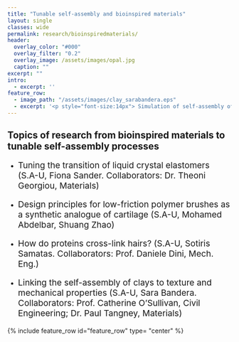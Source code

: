 ```yaml
---
title: "Tunable self-assembly and bioinspired materials"
layout: single
classes: wide
permalink: research/bioinspiredmaterials/
header:
  overlay_color: "#000"
  overlay_filter: "0.2"
  overlay_image: /assets/images/opal.jpg
  caption: ""
excerpt: ""
intro: 
  - excerpt: ''
feature_row:
  - image_path: "/assets/images/clay_sarabandera.eps"
  - excerpt: '<p style="font-size:14px"> Simulation of self-assembly of clay particles(represented by flat ellipsoids) interacting via the Gay-Berne potential <em>(by Sara Bandera)</em></p>'
---
```

## Topics of research from bioinspired materials to tunable self-assembly processes

* <p style="font-size:19px"> Tuning the transition of liquid crystal elastomers (S.A-U, Fiona Sander. Collaborators: Dr. Theoni Georgiou, Materials)</p>
* <p style="font-size:19px"> Design principles for low-friction polymer brushes as a synthetic analogue of cartilage (S.A-U, Mohamed Abdelbar, Shuang Zhao)</p>
* <p style="font-size:19px"> How do proteins cross-link hairs? (S.A-U, Sotiris Samatas. Collaborators: Prof. Daniele Dini, Mech. Eng.)</p>
* <p style="font-size:19px"> Linking the self-assembly of clays to texture and mechanical properties (S.A-U, Sara Bandera. Collaborators: Prof. Catherine O’Sullivan, Civil Engineering; Dr. Paul Tangney, Materials)</p>

{% include feature_row id="feature_row" type= "center" %}
